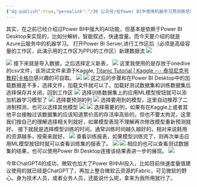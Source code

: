 ```yaml
---
{"dg-publish":true,"permalink":"/30 公众号/在Power BI中使用机器学习预测泰坦尼克存活率/","tags":["机器学习"]}
---
```


其实，在之前已经介绍过Power BI中强大的AI功能，但基本是依赖于Power BI Desktop来实现的，比如分解树，智能叙述，快速度量。而今天要介绍的就是Azure云服务中的机器学习。
打开Power BI Server,进行工作区后（必须是高级容量的工作区，此演示用的工作区为PPU的工作区）新建数据流
![](https://s2.loli.net/2023/09/17/7ecil1pOPbBgvJ4.png)

![](https://s2.loli.net/2023/09/17/qlu1SH6mnk5xzDJ.png)
接下来就是导入数据，之后选择定义新表，
![](https://s2.loli.net/2023/09/17/CdBRUvNTXl4uZbk.png)
这里我使用的是存放于onedive的csv文件，该测试文件来源于Kaggle, [Titanic Tutorial | Kaggle --- 泰坦尼克号教程|卡格尔](https://www.kaggle.com/code/alexisbcook/titanic-tutorial)感兴趣的可自取。
![](https://s2.loli.net/2023/09/17/9q5O4FHcvAj2yrS.png)
![](https://s2.loli.net/2023/09/17/6BkzA9PbpFm4yWE.png)
这之后的步骤和在Power BI Desktop中的加载数据差不多，选择文件，加载文件就可以了。加载好测试数据集和训练数据集后选择保存并关闭，回到工作区
![](https://s2.loli.net/2023/09/17/3Q4VAFlUkC2Bjtd.png)
选择训练数据集上的应用ML模型按钮就可以添加机器学习模型了
![](https://s2.loli.net/2023/09/17/YjAGX9oZQVPtLsb.png)
选择要预测的列
![](https://s2.loli.net/2023/09/17/GqsF8BIKJ3Z6AiM.png)
选择要用到的模型，这里自动推荐了二进制预测，也可以选择其他模型
![](https://s2.loli.net/2023/09/17/2LDNc8RIxnUZK61.png)
![](https://s2.loli.net/2023/09/17/6ICPXHs1Ry28dTe.png)
选择需要的列，如果有在Kaggle上或者其他平台接触过该数据集的应该知道票价高的存活率高些的。但也不要太拘泥，这里我们按自己的理解选择相关列就好，如果模型表现不理解再次修改模型重新预测就好。
接下就就是选择模型训练的时间，通常训练时间越久越好的，相对来说耗用的资源越多，按需来就好。
![](https://s2.loli.net/2023/09/17/JwYuLI4dTRniOle.png)
查看训练报表，如果模型训练完了，则再次单击应用ML模型按钮时就可以查看训练集的报表了。
![](https://s2.loli.net/2023/09/17/9nDVGLR2aYAOUZs.png)
![](https://s2.loli.net/2023/09/17/gk1hD2N7rnPvHyB.png)
相应的也可以查看测试数据集的结果，也可以使用Power BI Desktop连接该结果表进一步的展现。
![](https://s2.loli.net/2023/09/17/uNH5tS7QU6Oayc3.png)

今年ChatGPT4的成功，微软也加大了Power BI中AI投入，比如目前快速度量值建议使用的就已经是ChatGPT了，再加上整合微软云资源的Fabric，可见微软的野心。身为技术人员，或者业务人员，还能说什么呢，拿来为我所用就行了。
